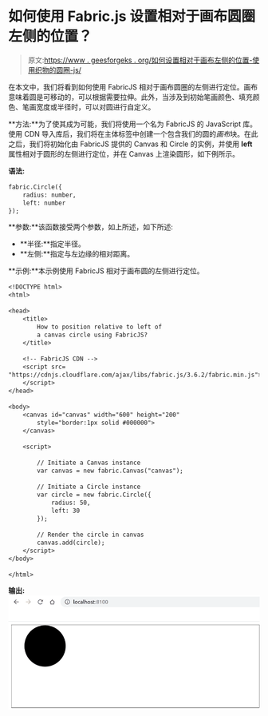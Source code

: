 # 如何使用 Fabric.js 设置相对于画布圆圈左侧的位置？

> 原文:[https://www . geesforgeks . org/如何设置相对于画布左侧的位置-使用织物的圆圈-js/](https://www.geeksforgeeks.org/how-to-set-position-relative-to-left-of-a-canvas-circle-using-fabric-js/)

在本文中，我们将看到如何使用 FabricJS 相对于画布圆圈的左侧进行定位。画布意味着圆是可移动的，可以根据需要拉伸。此外，当涉及到初始笔画颜色、填充颜色、笔画宽度或半径时，可以对圆进行自定义。

**方法:**为了使其成为可能，我们将使用一个名为 FabricJS 的 JavaScript 库。使用 CDN 导入库后，我们将在主体标签中创建一个包含我们的圆的*画布*块。在此之后，我们将初始化由 FabricJS 提供的 Canvas 和 Circle 的实例，并使用 **left** 属性相对于圆形的左侧进行定位，并在 Canvas 上渲染圆形，如下例所示。

**语法:**

```
fabric.Circle({
    radius: number,
    left: number
}); 
```

**参数:**该函数接受两个参数，如上所述，如下所述:

*   **半径:**指定半径。
*   **左侧:**指定与左边缘的相对距离。

**示例:**本示例使用 FabricJS 相对于画布圆的左侧进行定位。

```
<!DOCTYPE html>
<html>

<head>
    <title> 
        How to position relative to left of
        a canvas circle using FabricJS?
    </title>

    <!-- FabricJS CDN -->
    <script src=
"https://cdnjs.cloudflare.com/ajax/libs/fabric.js/3.6.2/fabric.min.js">
    </script>
</head>

<body>
    <canvas id="canvas" width="600" height="200" 
        style="border:1px solid #000000">
    </canvas>

    <script>

        // Initiate a Canvas instance
        var canvas = new fabric.Canvas("canvas");

        // Initiate a Circle instance
        var circle = new fabric.Circle({
            radius: 50,
            left: 30
        });

        // Render the circle in canvas
        canvas.add(circle);
    </script>
</body>

</html>
```

**输出:**
![](img/ea0255c9239707afa347a6ca8fd9edb1.png)